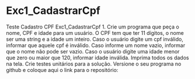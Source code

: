 # Exc1_CadastrarCpf
Teste Cadastro CPF
Exc1_CadastrarCpf 1. Crie um programa que peça o nome, CPF e idade para um usuário.
O CPF tem que ter 11 dígitos, o nome ser uma string e a idade um inteiro.
Caso o usuário digite um cpf inválido, informar que aquele cpf é inválido.
Caso informe um nome vazio, informar que o nome não pode ser vazio.
Caso o usuário digite uma idade menor que zero ou maior que 120, informar idade 
inválida.
Imprima todos os dados na tela.
Crie testes unitários para a solução.
Versione o seu programa no github e coloque aqui o link para o repositório:
